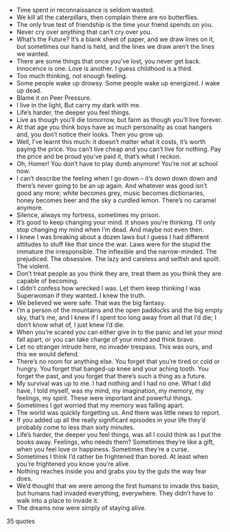  - Time spent in reconnaissance is seldom wasted.
 - We kill all the caterpillars, then complain there are no butterflies.
 - The only true test of friendship is the time your friend spends on you.
 - Never cry over anything that can’t cry over you.
 - What’s the Future? It’s a blank sheet of paper, and we draw lines on it, but sometimes our hand is held, and the lines we draw aren’t the lines we wanted.
 - There are some things that once you’ve lost, you never get back. Innocence is one. Love is another. I guess childhood is a third.
 - Too much thinking, not enough feeling.
 - Some people wake up drowsy. Some people wake up energized. I wake up dead.
 - Blame it on Peer Pressure.
 - I live in the light, But carry my dark with me.
 - Life’s harder, the deeper you feel things.
 - Live as though you’ll die tomorrow, but farm as though you’ll live forever.
 - At that age you think boys have as much personality as coat hangers and, you don’t notice their looks. Then you grow up.
 - Well, I’ve learnt this much: it doesn’t matter what it costs, it’s worth paying the price. You can’t live cheap and you can’t live for nothing. Pay the price and be proud you’ve paid it, that’s what I reckon.
 - Oh, Homer! You don’t have to play dumb anymore! You’re not at school now.
 - I can’t describe the feeling when I go down – it’s down down down and there’s never going to be an up again. And whatever was good isn’t good any more; white becomes grey, music becomes dictionaries, honey becomes beer and the sky a curdled lemon. There’s no caramel anymore.
 - Silence, always my fortress, sometimes my prison.
 - It’s good to keep changing your mind. It shows you’re thinking. I’ll only stop changing my mind when I’m dead. And maybe not even then.
 - I knew I was breaking about a dozen laws but I guess I had different attitudes to stuff like that since the war. Laws were for the stupid the immature the irresponsible. The inflexible and the narrow-minded. The prejudiced. The obsessive. The lazy and careless and selfish and spoilt. The violent.
 - Don’t treat people as you think they are, treat them as you think they are capable of becoming.
 - I didn’t confess how wrecked I was. Let them keep thinking I was Superwoman if they wanted. I knew the truth.
 - We believed we were safe. That was the big fantasy.
 - I’m a person of the mountains and the open paddocks and the big empty sky, that’s me, and I knew if I spent too long away from all that I’d die; I don’t know what of, I just knew I’d die.
 - When you’re scared you can either give in to the panic and let your mind fall apart, or you can take charge of your mind and think brave.
 - Let no stranger intrude here, no invader trespass. This was ours, and this we would defend.
 - There’s no room for anything else. You forget that you’re tired or cold or hungry. You forget that banged-up knee and your aching tooth. You forget the past, and you forget that there’s such a thing as a future.
 - My survival was up to me. I had nothing and I had no one. What I did have, I told myself, was my mind, my imagination, my memory, my feelings, my spirit. These were important and powerful things.
 - Sometimes I got worried that my memory was falling apart.
 - The world was quickly forgetting us. And there was little news to report.
 - If you added up all the really significant episodes in your life they’d probably come to less than sixty minutes.
 - Life’s harder, the deeper you feel things, was all I could think as I put the books away. Feelings, who needs them? Sometimes they’re like a gift, when you feel love or happiness. Sometimes they’re a curse.
 - Sometimes I think I’d rather be frightened than bored. At least when you’re frightened you know you’re alive.
 - Nothing reaches inside you and grabs you by the guts the way fear does.
 - We’d thought that we were among the first humans to invade this basin, but humans had invaded everything, everywhere. They didn’t have to walk into a place to invade it.
 - The dreams now were simply of staying alive.

35 quotes